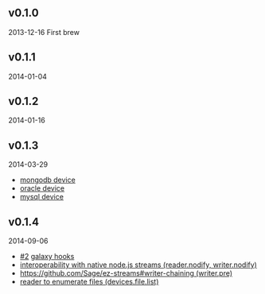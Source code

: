 ## v0.1.0
2013-12-16
First brew

## v0.1.1
2014-01-04

## v0.1.2
2014-01-16

## v0.1.3
2014-03-29
* [mongodb device](https://github.com/Sage/ez-streams/blob/master/lib/devices/mongodb.md)
* [oracle device](https://github.com/Sage/ez-streams/blob/master/lib/devices/oracle.md)
* [mysql device](https://github.com/Sage/ez-streams/blob/master/lib/devices/mysql.md)

## v0.1.4
2014-09-06
* [#2](https://github.com/Sage/ez-streams/issues/2) [galaxy hooks](https://github.com/Sage/ez-streams#galaxy-support)
* [interoperability with native node.js streams  (reader.nodify, writer.nodify)](https://github.com/Sage/ez-streams#interoperabily-with-native-nodejs-streams)
* [https://github.com/Sage/ez-streams#writer-chaining (writer.pre)](https://github.com/Sage/ez-streams#writer-chaining)
* [reader to enumerate files (devices.file.list)](https://github.com/Sage/ez-streams/blob/master/lib/devices/file.md)
